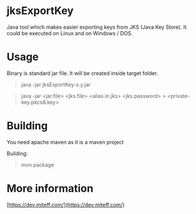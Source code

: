# jksExportKey
Java tool which makes easier exporting keys from JKS (Java Key Store). It could be executed on Linux and on Windows / DOS.

# Usage
Binary is standard jar file. It will be created inside target folder.

> java -jar jksExportKey-x.y.jar <keystore> <alias> <password>

> java -jar <jar.file> <jks.file> <alias.in.jks> <jks.password> > <private-key.pkcs8.key>

# Building
You need apache maven as it is a maven project

Building:
> mvn package

# More information
[https://dev.miteff.com/](https://dev.miteff.com/)
